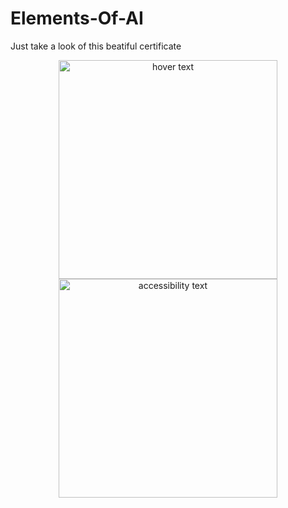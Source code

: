# Elements-Of-AI
Just take a look of this beatiful certificate 

<p align="center">
  <img src="your_relative_path_here" width="350" title="hover text">
  <img src="https://user-images.githubusercontent.com/100270525/164041532-119c56e0-ee7f-4e95-a52c-5f84eb378f8b.png" width="350" alt="accessibility text">
</p>
